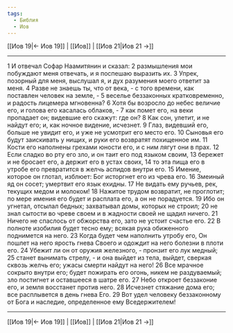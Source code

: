 ```yaml
---
tags:
  - Библия
  - Иов
---
```

[[Иов 19|← Иов 19]] | [[Иов]] | [[Иов 21|Иов 21 →]]

---
1 И отвечал Софар Наамитянин и сказал:
2 размышления мои побуждают меня отвечать, и я поспешаю выразить их.
3 Упрек, позорный для меня, выслушал я, и дух разумения моего ответит за меня.
4 Разве не знаешь ты, что от века, - с того времени, как поставлен человек на земле, -
5 веселье беззаконных кратковременно, и радость лицемера мгновенна?
6 Хотя бы возросло до небес величие его, и голова его касалась облаков, -
7 как помет его, на веки пропадает он; видевшие его скажут: где он?
8 Как сон, улетит, и не найдут его; и, как ночное видение, исчезнет.
9 Глаз, видевший его, больше не увидит его, и уже не усмотрит его место его.
10 Сыновья его будут заискивать у нищих, и руки его возвратят похищенное им.
11 Кости его наполнены грехами юности его, и с ним лягут они в прах.
12 Если сладко во рту его зло, и он таит его под языком своим,
13 бережет и не бросает его, а держит его в устах своих,
14 то эта пища его в утробе его превратится в желчь аспидов внутри его.
15 Имение, которое он глотал, изблюет: Бог исторгнет его из чрева его.
16 Змеиный яд он сосет; умертвит его язык ехидны.
17 Не видать ему ручьев, рек, текущих медом и молоком!
18 Нажитое трудом возвратит, не проглотит; по мере имения его будет и расплата его, а он не порадуется.
19 Ибо он угнетал, отсылал бедных; захватывал домы, которых не строил;
20 не знал сытости во чреве своем и в жадности своей не щадил ничего.
21 Ничего не спаслось от обжорства его, зато не устоит счастье его.
22 В полноте изобилия будет тесно ему; всякая рука обиженного поднимется на него.
23 Когда будет чем наполнить утробу его, Он пошлет на него ярость гнева Своего и одождит на него болезни в плоти его.
24 Убежит ли он от оружия железного, - пронзит его лук медный;
25 станет вынимать стрелу, - и она выйдет из тела, выйдет, сверкая сквозь желчь его; ужасы смерти найдут на него!
26 Все мрачное сокрыто внутри его; будет пожирать его огонь, никем не раздуваемый; зло постигнет и оставшееся в шатре его.
27 Небо откроет беззаконие его, и земля восстанет против него.
28 Исчезнет стяжание дома его; все расплывется в день гнева Его.
29 Вот удел человеку беззаконному от Бога и наследие, определенное ему Вседержителем!

---
[[Иов 19|← Иов 19]] | [[Иов]] | [[Иов 21|Иов 21 →]]